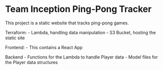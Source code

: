 # Team Inception Ping-Pong Tracker

This project is a static website that tracks ping-pong games.
    
Terraform: 
    - Lambda, handling data manipulation
    - S3 Bucket, hosting the static site

Frontend:
    - This contains a React App

Backend
    - Functions for the Lambda to handle Player data
    - Model files for the Player data structures


